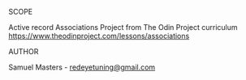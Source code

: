 SCOPE

Active record Associations Project from The Odin Project curriculum https://www.theodinproject.com/lessons/associations

AUTHOR

Samuel Masters - redeyetuning@gmail.com
